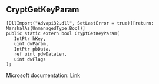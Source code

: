 ## CryptGetKeyParam

```
[DllImport("Advapi32.dll", SetLastError = true)][return: MarshalAs(UnmanagedType.Bool)]
public static extern bool CryptGetKeyParam(
   IntPtr hKey,
   uint dwParam,
   IntPtr pbData,
   ref uint pdwDataLen,
   uint dwFlags
);
```

Microsoft documentation: [Link](https://docs.microsoft.com/en-us/windows/win32/api/wincrypt/nf-wincrypt-cryptgetkeyparam)
